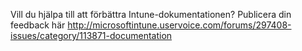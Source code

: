 <Token xmlns:xlink="http://www.w3.org/1999/xlink">Vill du hjälpa till att förbättra Intune-dokumentationen? Publicera din feedback <externalLink>
              <linkText>här</linkText>
              <linkUri>http://microsoftintune.uservoice.com/forums/297408-issues/category/113871-documentation</linkUri>
       </externalLink>
</Token>


<!--HONumber=Jun16_HO4-->


